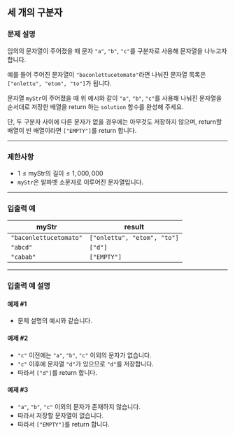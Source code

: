 ## 세 개의 구분자

### 문제 설명
임의의 문자열이 주어졌을 때 문자 `"a"`, `"b"`, `"c"`를 구분자로 사용해 문자열을 나누고자 합니다.

예를 들어 주어진 문자열이 `"baconlettucetomato"`라면 나눠진 문자열 목록은 `["onlettu", "etom", "to"]`가 됩니다.

문자열 `myStr`이 주어졌을 때 위 예시와 같이 `"a"`, `"b"`, `"c"`를 사용해 나눠진 문자열을 순서대로 저장한 배열을 return 하는 `solution` 함수를 완성해 주세요.

단, 두 구분자 사이에 다른 문자가 없을 경우에는 아무것도 저장하지 않으며, return할 배열이 빈 배열이라면 `["EMPTY"]`를 return 합니다.

---

### 제한사항
- $1 \leq \text{myStr의 길이} \leq 1,000,000$
- `myStr`은 알파벳 소문자로 이루어진 문자열입니다.

---

### 입출력 예

| myStr                  | result                      |
|------------------------|-----------------------------|
| `"baconlettucetomato"` | `["onlettu", "etom", "to"]` |
| `"abcd"`               | `["d"]`                     |
| `"cabab"`              | `["EMPTY"]`                 |

---

### 입출력 예 설명

#### 예제 #1
- 문제 설명의 예시와 같습니다.

#### 예제 #2
- `"c"` 이전에는 `"a"`, `"b"`, `"c"` 이외의 문자가 없습니다.
- `"c"` 이후에 문자열 `"d"`가 있으므로 `"d"`를 저장합니다.
- 따라서 `["d"]`를 return 합니다.

#### 예제 #3
- `"a"`, `"b"`, `"c"` 이외의 문자가 존재하지 않습니다.
- 따라서 저장할 문자열이 없습니다.
- 따라서 `["EMPTY"]`를 return 합니다.
